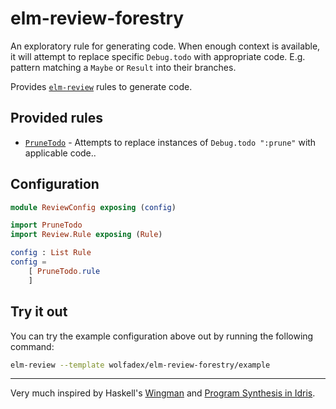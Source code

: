 # elm-review-forestry

An exploratory rule for generating code. When enough context is available, it will attempt to replace specific `Debug.todo` with appropriate code. E.g. pattern matching a `Maybe` or `Result` into their branches.

Provides [`elm-review`](https://package.elm-lang.org/packages/jfmengels/elm-review/latest/) rules to generate code.

## Provided rules

- [`PruneTodo`](https://package.elm-lang.org/packages/wolfadex/elm-review-forestry/1.0.0/PruneTodo) - Attempts to replace instances of `Debug.todo ":prune"` with applicable code..

## Configuration

```elm
module ReviewConfig exposing (config)

import PruneTodo
import Review.Rule exposing (Rule)

config : List Rule
config =
    [ PruneTodo.rule
    ]
```

## Try it out

You can try the example configuration above out by running the following command:

```bash
elm-review --template wolfadex/elm-review-forestry/example
```

---

Very much inspired by Haskell's [Wingman](https://haskellwingman.dev/) and [Program Synthesis in Idris](https://www.youtube.com/watch?v=brjFqXkUQv0).
